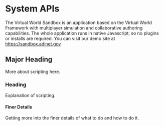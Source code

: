 # System APIs

The Virtual World Sandbox is an application based on the Virtual World Framework with multiplayer simulation and collaborative authoring capabilities. The whole application runs in native Javascript, so no plugins or installs are required. You can visit our demo site at https://sandbox.adlnet.gov

## Major Heading

More about scripting here.

### Heading

Explanation of scripting.

#### Finer Details

Getting more into the finer details of what to do and how to do it.
